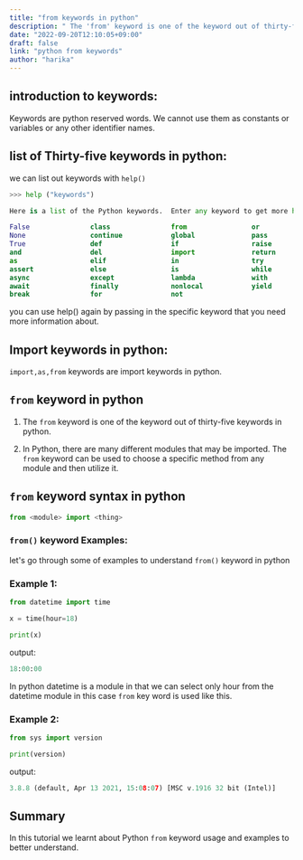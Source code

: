 ```yaml
---
title: "from keywords in python"
description: " The 'from' keyword is one of the keyword out of thirty-five keywords in python"
date: "2022-09-20T12:10:05+09:00"
draft: false
link: "python from keywords"
author: "harika"
---
```


## introduction to keywords:
Keywords are python reserved words.
We cannot use them as constants or variables or any other identifier names.

## list of Thirty-five keywords in python:
we can list out keywords with `help()` 

```python
>>> help ("keywords")

Here is a list of the Python keywords.  Enter any keyword to get more help.

False               class               from                or
None                continue            global              pass
True                def                 if                  raise
and                 del                 import              return
as                  elif                in                  try
assert              else                is                  while
async               except              lambda              with
await               finally             nonlocal            yield
break               for                 not                 
```

you can use help() again by passing in the specific keyword that you need more information about. 

## Import keywords in python:
`import,as,from` keywords are import keywords in python.

## `from` keyword in python

1. The `from` keyword is one of the keyword out of thirty-five keywords in python.

2. In Python, there are many different modules that may be imported. The `from` keyword can be used to choose a specific method from any module and then utilize it. 


## `from` keyword syntax in python

```python
from <module> import <thing>
```

### `from()` keyword Examples:

let's go through some of examples to understand `from()` keyword in python

### Example 1:

```python
from datetime import time

x = time(hour=18)

print(x)
```
output:

```python
18:00:00
```
In python datetime is a module in that we can select only hour from the datetime module in this case `from` key word is used like this.

### Example 2:

```python
from sys import version

print(version)
```
output:

```python
3.8.8 (default, Apr 13 2021, 15:08:07) [MSC v.1916 32 bit (Intel)]
```

## Summary
In this tutorial we learnt about Python `from` keyword usage and examples to better understand.